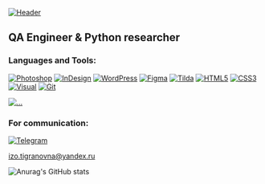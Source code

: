 [![Header](https://github.com/Polina-Kuznetsova-html-css/Polina-Kuznetsova-html-css/blob/main/assets/logo.png)](https://github.com/Polina-Kuznetsova-html-css)

## QA Engineer & Python researcher

### Languages and Tools:
[![Photoshop](https://img.shields.io/badge/-Photoshop-1E213D??style=for-the-badge&logo=Photoshop&logoColor=1E213D)](https://github.com/Polina-Kuznetsova-html-css)
[![InDesign](https://img.shields.io/badge/-InDesign-24292f??style=for-the-badge&logo=Indesign&logoColor=1E213D)](https://github.com/Polina-Kuznetsova-html-css)
[![WordPress](https://img.shields.io/badge/-WordPress-24292f??style=for-the-badge&logo=WordPress&logoColor=00749C)](https://github.com/polina-kuznetsova-html-css)
[![Figma](https://img.shields.io/badge/-Figma-6r9nx2??style=for-the-badge&logo=Figma&logoColor=000000)](https://github.com/Polina-Kuznetsova-html-css)
[![Tilda](https://img.shields.io/badge/-Tilda-6r9nx2??style=for-the-badge&logo=Tilda&logoColor=ffffff)](https://github.com/Polina-Kuznetsova-html-css)
[![HTML5](https://img.shields.io/badge/-HTML5-24292f??style=for-the-badge&logo=html5&logoColor=068442)](https://github.com/Polina-Kuznetsova-html-css)
[![CSS3](https://img.shields.io/badge/-CSS3-24292f??style=for-the-badge&logo=css3&logoColor=265eaa)](https://github.com/Polina-Kuznetsova-html-css)
[![Visual](https://img.shields.io/badge/-Visual_Studio_Code-24292f??style=for-the-badge&logo=Visualstudiocode&logoColor=47c5fb)](https://github.com/Polina-Kuznetsova-html-css)
[![Git](https://img.shields.io/badge/-Git-24292f??style=for-the-badge&logo=Git&logoColor=f43010)](https://github.com/Polina-Kuznetsova-html-css)

[![...](https://img.shields.io/badge/-...-24292f??style=for-the-badge&logo=...&logoColor=ffffff)](https://github.com/Polina-Kuznetsova-html-css?tab=repositories)

### For communication:
[![Telegram](https://img.shields.io/badge/-Telegram-24292f??style=for-the-badge&logo=Telegram&logoColor=47c5fb)](https://t.me/ForsFortis)

izo.tigranovna@yandex.ru

![Anurag's GitHub stats](https://github-readme-stats.vercel.app/api?username=Polina-Kuznetsova-html-css&hide=issues,contribs&show_icons=true&theme=codeSTACKr)
